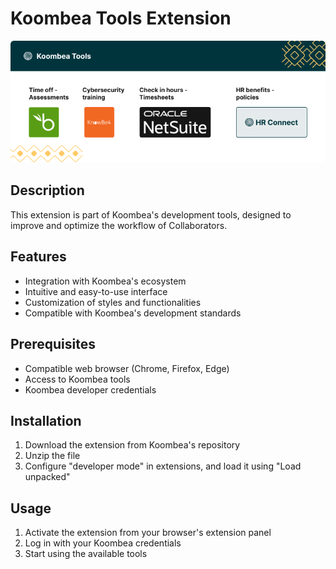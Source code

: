 # Koombea Tools Extension
<img src="placeholder.png" />

## Description
This extension is part of Koombea's development tools, designed to improve and optimize the workflow of Collaborators.

## Features
- Integration with Koombea's ecosystem
- Intuitive and easy-to-use interface
- Customization of styles and functionalities
- Compatible with Koombea's development standards

## Prerequisites
- Compatible web browser (Chrome, Firefox, Edge)
- Access to Koombea tools
- Koombea developer credentials

## Installation
1. Download the extension from Koombea's repository
2. Unzip the file
3. Configure "developer mode" in extensions, and load it using "Load unpacked"

## Usage
1. Activate the extension from your browser's extension panel
2. Log in with your Koombea credentials
3. Start using the available tools

